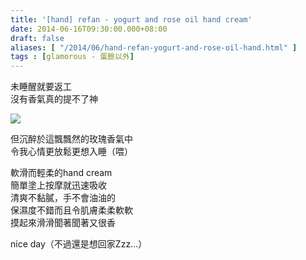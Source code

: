 ```yaml
---
title: '[hand] refan - yogurt and rose oil hand cream'
date: 2014-06-16T09:30:00.000+08:00
draft: false
aliases: [ "/2014/06/hand-refan-yogurt-and-rose-oil-hand.html" ]
tags : [glamorous - 蛋臉以外]
---
```


未睡醒就要返工  
沒有香氣真的提不了神  

[![](https://3.bp.blogspot.com/-MdwzkNCXJsU/XEMhdKwekOI/AAAAAAAAFtk/GT-rhSSpV-89-3LGinBG3y4pnzZFqdkHgCLcBGAs/s640/14226132348_3353467928_z.jpg)](https://3.bp.blogspot.com/-MdwzkNCXJsU/XEMhdKwekOI/AAAAAAAAFtk/GT-rhSSpV-89-3LGinBG3y4pnzZFqdkHgCLcBGAs/s1600/14226132348_3353467928_z.jpg)

但沉醉於這飄飄然的玫瑰香氣中  
令我心情更放鬆更想入睡（喂）  
  
軟滑而輕柔的hand cream  
簡單塗上按摩就迅速吸收  
清爽不黏膩，手不會油油的  
保濕度不錯而且令肌膚柔柔軟軟  
摸起來滑滑聞著聞著又很香  
  
nice day（不過還是想回家Zzz...）